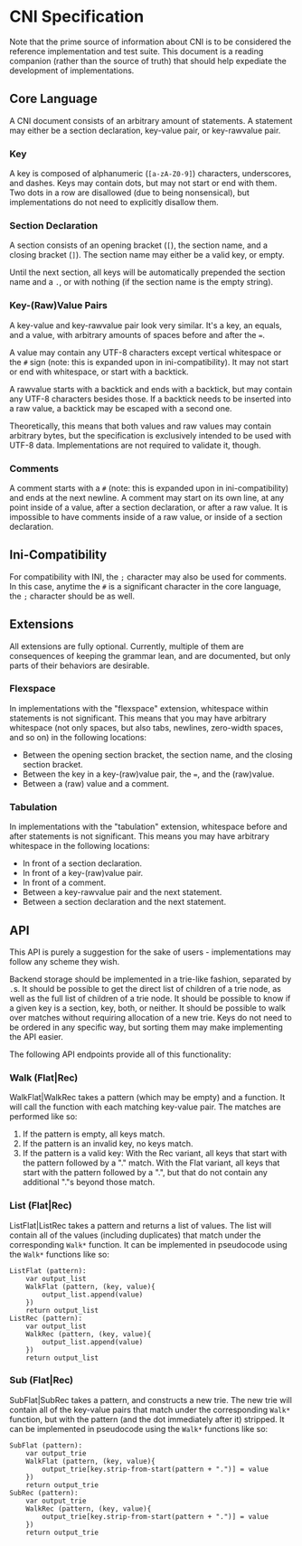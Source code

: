 # CNI Specification
Note that the prime source of information about CNI is to be considered the reference implementation and test suite.
This document is a reading companion (rather than the source of truth) that should help expediate the development of implementations.

## Core Language
A CNI document consists of an arbitrary amount of statements.
A statement may either be a section declaration, key-value pair, or key-rawvalue pair.

### Key
A key is composed of alphanumeric (`[a-zA-Z0-9]`) characters, underscores, and dashes.
Keys may contain dots, but may not start or end with them.
Two dots in a row are disallowed (due to being nonsensical), but implementations do not need to explicitly disallow them.

### Section Declaration
A section consists of an opening bracket (`[`), the section name, and a closing bracket (`]`).
The section name may either be a valid key, or empty.

Until the next section, all keys will be automatically prepended the section name and a `.`, or with nothing (if the section name is the empty string).

### Key-(Raw)Value Pairs
A key-value and key-rawvalue pair look very similar.
It's a key, an equals, and a value, with arbitrary amounts of spaces before and after the `=`.

A value may contain any UTF-8 characters except vertical whitespace or the `#` sign (note: this is expanded upon in ini-compatibility).
It may not start or end with whitespace, or start with a backtick.

A rawvalue starts with a backtick and ends with a backtick, but may contain any UTF-8 characters besides those.
If a backtick needs to be inserted into a raw value, a backtick may be escaped with a second one.

Theoretically, this means that both values and raw values may contain arbitrary bytes, but the specification is exclusively intended to be used with UTF-8 data.
Implementations are not required to validate it, though.

### Comments
A comment starts with a `#` (note: this is expanded upon in ini-compatibility) and ends at the next newline.
A comment may start on its own line, at any point inside of a value, after a section declaration, or after a raw value.
It is impossible to have comments inside of a raw value, or inside of a section declaration.

## Ini-Compatibility
For compatibility with INI, the `;` character may also be used for comments.
In this case, anytime the `#` is a significant character in the core language, the `;` character should be as well.

## Extensions
All extensions are fully optional.
Currently, multiple of them are consequences of keeping the grammar lean, and are documented, but only parts of their behaviors are desirable.

### Flexspace
In implementations with the "flexspace" extension, whitespace within statements is not significant.
This means that you may have arbitrary whitespace (not only spaces, but also tabs, newlines, zero-width spaces, and so on) in the following locations:
* Between the opening section bracket, the section name, and the closing section bracket.
* Between the key in a key-(raw)value pair, the `=`, and the (raw)value.
* Between a (raw) value and a comment.

### Tabulation
In implementations with the "tabulation" extension, whitespace before and after statements is not significant.
This means you may have arbitrary whitespace in the following locations:
* In front of a section declaration.
* In front of a key-(raw)value pair.
* In front of a comment.
* Between a key-rawvalue pair and the next statement.
* Between a section declaration and the next statement.

## API
This API is purely a suggestion for the sake of users - implementations may follow any scheme they wish.

Backend storage should be implemented in a trie-like fashion, separated by `.`s.
It should be possible to get the direct list of children of a trie node, as well as the full list of children of a trie node.
It should be possible to know if a given key is a section, key, both, or neither.
It should be possible to walk over matches without requiring allocation of a new trie.
Keys do not need to be ordered in any specific way, but sorting them may make implementing the API easier.

The following API endpoints provide all of this functionality:

### Walk (Flat|Rec)
WalkFlat|WalkRec takes a pattern (which may be empty) and a function.
It will call the function with each matching key-value pair.
The matches are performed like so:
1. If the pattern is empty, all keys match.
2. If the pattern is an invalid key, no keys match.
3. If the pattern is a valid key:
   With the Rec variant, all keys that start with the pattern followed by a "." match.
   With the Flat variant, all keys that start with the pattern followed by a ".", but that do not contain any additional "."s beyond those match.

### List (Flat|Rec)
ListFlat|ListRec takes a pattern and returns a list of values.
The list will contain all of the values (including duplicates) that match under the corresponding `Walk*` function.
It can be implemented in pseudocode using the `Walk*` functions like so:

```
ListFlat (pattern):
	var output_list
	WalkFlat (pattern, (key, value){
		output_list.append(value)
	})
	return output_list
ListRec (pattern):
	var output_list
	WalkRec (pattern, (key, value){
		output_list.append(value)
	})
	return output_list
```

### Sub (Flat|Rec)
SubFlat|SubRec takes a pattern, and constructs a new trie.
The new trie will contain all of the key-value pairs that match under the corresponding `Walk*` function, but with the pattern (and the dot immediately after it) stripped.
It can be implemented in pseudocode using the `Walk*` functions like so:

```
SubFlat (pattern):
	var output_trie
	WalkFlat (pattern, (key, value){
		output_trie[key.strip-from-start(pattern + ".")] = value
	})
	return output_trie
SubRec (pattern):
	var output_trie
	WalkRec (pattern, (key, value){
		output_trie[key.strip-from-start(pattern + ".")] = value
	})
	return output_trie
```
